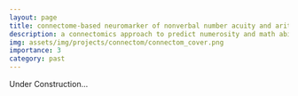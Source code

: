 ```yaml
---
layout: page
title: connectome-based neuromarker of nonverbal number acuity and arithmetic skills
description: a connectomics approach to predict numerosity and math ability	
img: assets/img/projects/connectom/connectom_cover.png
importance: 3
category: past
---
```


Under Construction...